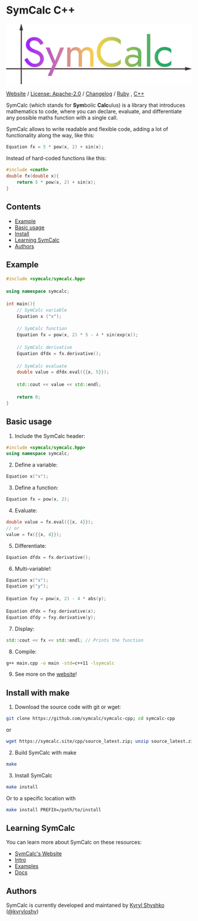 # SymCalc C++

![SymCalc Logo](/symcalc_logo.png)

[Website](https://symcalc.site/ruby)
/
[License: Apache-2.0](http://www.apache.org/licenses/LICENSE-2.0)
/
[Changelog](https://symcalc.site/cpp/changelog)
/
[Ruby](https://github.com/symcalc/symcalc-ruby)
, 
[C++](https://github.com/symcalc/symcalc-cpp)

SymCalc (which stands for **Sym**bolic **Calc**ulus) is a library that introduces mathematics to code, where you can declare, evaluate, and differentiate any possible maths function with a single call.

SymCalc allows to write readable and flexible code, adding a lot of functionality along the way, like this:
```cpp
Equation fx = 5 * pow(x, 2) + sin(x);
```
Instead of hard-coded functions like this:
```cpp
#include <cmath>
double fx(double x){
	return 5 * pow(x, 2) + sin(x);
}
```

## Contents
- [Example](#example)
- [Basic usage](#basic-usage)
- [Install](#install-with-make)
- [Learning SymCalc](#learning-symcalc)
- [Authors](#authors)

## Example

```cpp
#include <symcalc/symcalc.hpp>

using namespace symcalc;

int main(){
    // SymCalc variable
    Equation x ("x");

    // SymCalc function
    Equation fx = pow(x, 2) * 5 - 4 * sin(exp(x));

    // SymCalc derivative
    Equation dfdx = fx.derivative();

    // SymCalc evaluate
    double value = dfdx.eval({{x, 5}});

    std::cout << value << std::endl;

    return 0;
}
```

## Basic usage

1. Include the SymCalc header:
```cpp
#include <symcalc/symcalc.hpp>
using namespace symcalc;
```

2. Define a variable:
```cpp
Equation x("x");
```

3. Define a function:
```cpp
Equation fx = pow(x, 2);
```

4. Evaluate:
```cpp
double value = fx.eval({{x, 4}});
// or
value = fx({{x, 4}});
```

5. Differentiate:
```cpp
Equation dfdx = fx.derivative();
```

6. Multi-variable!:
```cpp
Equation x("x");
Equation y("y");

Equation fxy = pow(x, 2) - 4 * abs(y);

Equation dfdx = fxy.derivative(x);
Equation dfdy = fxy.derivative(y);
```

7. Display:
```cpp
std::cout << fx << std::endl; // Prints the function
```

8. Compile:
```bash
g++ main.cpp -o main -std=c++11 -lsymcalc
```

9. See more on the [website](https://symcalc.site/cpp)!

## Install with make

1. Download the source code with git or wget:
```bash
git clone https://github.com/symcalc/symcalc-cpp; cd symcalc-cpp
```

or

```bash
wget https://symcalc.site/cpp/source_latest.zip; unzip source_latest.zip; cd symcalc_cpp_source
```

2. Build SymCalc with make
```bash
make
```

3. Install SymCalc
```bash
make install
```
Or to a specific location with
```bash
make install PREFIX=/path/to/install
```

## Learning SymCalc

You can learn more about SymCalc on these resources:

- [SymCalc's Website](https://symcalc.site/cpp)
- [Intro](https://symcalc.site/cpp/intro)
- [Examples](https://symcalc.site/cpp/examples)
- [Docs](https://symcalc.site/cpp/docs)


## Authors

SymCalc is currently developed and maintaned by [Kyryl Shyshko](https://kyrylshyshko.me) ([@kyryloshy](https://github.com/kyryloshy))
